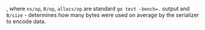 , where `ns/op`, `B/op`, `allocs/op` are standard `go test -bench=.` output and 
`B/size` - determines how many bytes were used on average by the serializer to 
encode data.